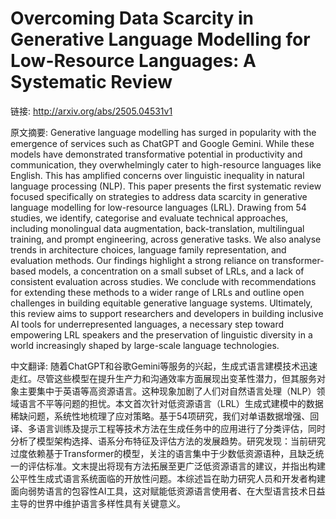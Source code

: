 # Overcoming Data Scarcity in Generative Language Modelling for Low-Resource Languages: A Systematic Review

链接: http://arxiv.org/abs/2505.04531v1

原文摘要:
Generative language modelling has surged in popularity with the emergence of
services such as ChatGPT and Google Gemini. While these models have
demonstrated transformative potential in productivity and communication, they
overwhelmingly cater to high-resource languages like English. This has
amplified concerns over linguistic inequality in natural language processing
(NLP). This paper presents the first systematic review focused specifically on
strategies to address data scarcity in generative language modelling for
low-resource languages (LRL). Drawing from 54 studies, we identify, categorise
and evaluate technical approaches, including monolingual data augmentation,
back-translation, multilingual training, and prompt engineering, across
generative tasks. We also analyse trends in architecture choices, language
family representation, and evaluation methods. Our findings highlight a strong
reliance on transformer-based models, a concentration on a small subset of
LRLs, and a lack of consistent evaluation across studies. We conclude with
recommendations for extending these methods to a wider range of LRLs and
outline open challenges in building equitable generative language systems.
Ultimately, this review aims to support researchers and developers in building
inclusive AI tools for underrepresented languages, a necessary step toward
empowering LRL speakers and the preservation of linguistic diversity in a world
increasingly shaped by large-scale language technologies.

中文翻译:
随着ChatGPT和谷歌Gemini等服务的兴起，生成式语言建模技术迅速走红。尽管这些模型在提升生产力和沟通效率方面展现出变革性潜力，但其服务对象主要集中于英语等高资源语言。这种现象加剧了人们对自然语言处理（NLP）领域语言不平等问题的担忧。本文首次针对低资源语言（LRL）生成式建模中的数据稀缺问题，系统性地梳理了应对策略。基于54项研究，我们对单语数据增强、回译、多语言训练及提示工程等技术方法在生成任务中的应用进行了分类评估，同时分析了模型架构选择、语系分布特征及评估方法的发展趋势。研究发现：当前研究过度依赖基于Transformer的模型，关注的语言集中于少数低资源语种，且缺乏统一的评估标准。文末提出将现有方法拓展至更广泛低资源语言的建议，并指出构建公平性生成式语言系统面临的开放性问题。本综述旨在助力研究人员和开发者构建面向弱势语言的包容性AI工具，这对赋能低资源语言使用者、在大型语言技术日益主导的世界中维护语言多样性具有关键意义。
